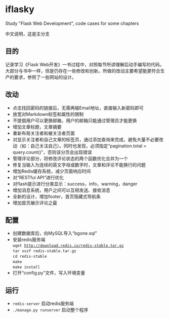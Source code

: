 # iflasky
Study "Flask Web Development", code cases for some chapters

 中文说明，这是主分支
## 目的
记录学习《Flask Web开发》一书过程中，对照每节所讲理解后动手编写的代码。大部分与书中一样，但是仍存在一些修改和创新。所做的改动主要希望能更符合生产的要求，参照了一些网站的设计。

## 改动
* 点击找回密码的链接后，无需再输Email地址，直接输入新密码即可
* 放宽对Markdown标签和属性的限制
* 不提倡用户可以更换邮箱，用户的邮箱只能通过管理员才能更换
* 增加文章标题，文章摘要
* 重新布局关注者和被关注者页面
* 对显示关注者和自己文章的标签页，通过添加查询来完成，避免大量不必要改动（如：自己关注自己）。同时也发现，必须指定“pagination.total = query.count()”，否则该分页会出现错误
* 管理评论部分，将修改评论状态的两个函数优化合并为一个
* 修复当输入为连续的英文字母或数字时，文章和评论不能换行的问题
* 增加Redis缓存系统，减少页面响应时间
* 对“RESTful API”进行优化
* 对flash提示进行分类显示：success，info，warning，danger
* 增加消息系统，用户之间可以互相发送、接收消息
* 全新的设计，增加footer，首页隐藏式导航条
* 增加首页展示评论之最

## 配置
* 创建数据库后，向MySQL导入“bgone.sql”
* 安装redis服务端  
<code>wget http://download.redis.io/redis-stable.tar.gz</code>   
<code>tar xvzf redis-stable.tar.gz</code>   
<code>cd redis-stable</code>   
<code>make</code>   
<code>make install</code>   
* 打开“config.py”文件，写入环境变量

## 运行
* <code>redis-server</code>   启动redis服务端   
* <code>./manage.py runserver</code>   启动整个程序

